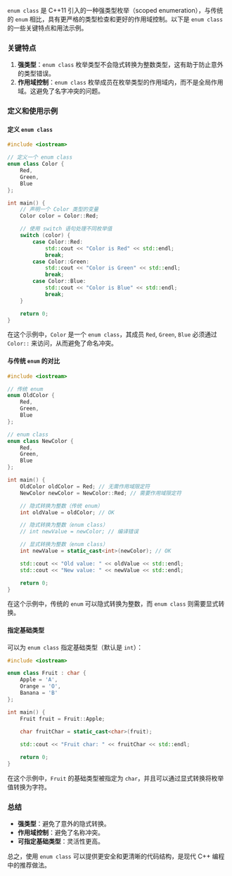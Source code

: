 `enum class` 是 C++11 引入的一种强类型枚举（scoped enumeration），与传统的 `enum` 相比，具有更严格的类型检查和更好的作用域控制。以下是 `enum class` 的一些关键特点和用法示例。

### 关键特点

1. **强类型**：`enum class` 枚举类型不会隐式转换为整数类型，这有助于防止意外的类型错误。
2. **作用域控制**：`enum class` 枚举成员在枚举类型的作用域内，而不是全局作用域。这避免了名字冲突的问题。

### 定义和使用示例

#### 定义 `enum class`
```cpp
#include <iostream>

// 定义一个 enum class
enum class Color {
    Red,
    Green,
    Blue
};

int main() {
    // 声明一个 Color 类型的变量
    Color color = Color::Red;

    // 使用 switch 语句处理不同枚举值
    switch (color) {
        case Color::Red:
            std::cout << "Color is Red" << std::endl;
            break;
        case Color::Green:
            std::cout << "Color is Green" << std::endl;
            break;
        case Color::Blue:
            std::cout << "Color is Blue" << std::endl;
            break;
    }

    return 0;
}
```

在这个示例中，`Color` 是一个 `enum class`，其成员 `Red`, `Green`, `Blue` 必须通过 `Color::` 来访问，从而避免了命名冲突。

#### 与传统 `enum` 的对比
```cpp
#include <iostream>

// 传统 enum
enum OldColor {
    Red,
    Green,
    Blue
};

// enum class
enum class NewColor {
    Red,
    Green,
    Blue
};

int main() {
    OldColor oldColor = Red; // 无需作用域限定符
    NewColor newColor = NewColor::Red; // 需要作用域限定符

    // 隐式转换为整数（传统 enum）
    int oldValue = oldColor; // OK

    // 隐式转换为整数（enum class）
    // int newValue = newColor; // 编译错误

    // 显式转换为整数（enum class）
    int newValue = static_cast<int>(newColor); // OK

    std::cout << "Old value: " << oldValue << std::endl;
    std::cout << "New value: " << newValue << std::endl;

    return 0;
}
```

在这个示例中，传统的 `enum` 可以隐式转换为整数，而 `enum class` 则需要显式转换。

#### 指定基础类型
可以为 `enum class` 指定基础类型（默认是 `int`）：
```cpp
#include <iostream>

enum class Fruit : char {
    Apple = 'A',
    Orange = 'O',
    Banana = 'B'
};

int main() {
    Fruit fruit = Fruit::Apple;

    char fruitChar = static_cast<char>(fruit);
    
    std::cout << "Fruit char: " << fruitChar << std::endl;

    return 0;
}
```

在这个示例中，`Fruit` 的基础类型被指定为 `char`，并且可以通过显式转换将枚举值转换为字符。

### 总结

- **强类型**：避免了意外的隐式转换。
- **作用域控制**：避免了名称冲突。
- **可指定基础类型**：灵活性更高。

总之，使用 `enum class` 可以提供更安全和更清晰的代码结构，是现代 C++ 编程中的推荐做法。